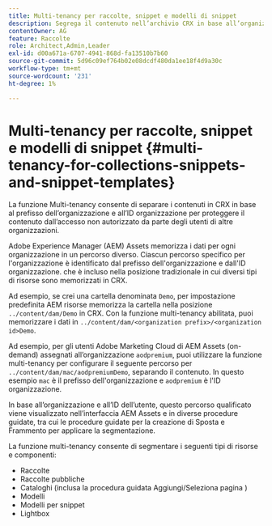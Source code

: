 ```yaml
---
title: Multi-tenancy per raccolte, snippet e modelli di snippet
description: Segrega il contenuto nell’archivio CRX in base all’organizzazione del cliente per impedire accessi non autorizzati.
contentOwner: AG
feature: Raccolte
role: Architect,Admin,Leader
exl-id: d00a671a-6707-4941-868d-fa13510b7b60
source-git-commit: 5d96c09ef764b02e08dcdf480da1ee18f4d9a30c
workflow-type: tm+mt
source-wordcount: '231'
ht-degree: 1%

---
```


# Multi-tenancy per raccolte, snippet e modelli di snippet {#multi-tenancy-for-collections-snippets-and-snippet-templates}

La funzione Multi-tenancy consente di separare i contenuti in CRX in base al prefisso dell’organizzazione e all’ID organizzazione per proteggere il contenuto dall’accesso non autorizzato da parte degli utenti di altre organizzazioni.

Adobe Experience Manager (AEM) Assets memorizza i dati per ogni organizzazione in un percorso diverso. Ciascun percorso specifico per l&#39;organizzazione è identificato dal prefisso dell&#39;organizzazione e dall&#39;ID organizzazione.
che è incluso nella posizione tradizionale in cui diversi tipi di risorse sono memorizzati in CRX.

Ad esempio, se crei una cartella denominata `Demo`, per impostazione predefinita AEM risorse memorizza la cartella nella posizione `../content/dam/Demo` in CRX. Con la funzione multi-tenancy abilitata, puoi memorizzare i dati in `../content/dam/<organization prefix>/<organization id>Demo`.

Ad esempio, per gli utenti Adobe Marketing Cloud di AEM Assets (on-demand) assegnati all’organizzazione `aodpremium`, puoi utilizzare la funzione multi-tenancy per configurare il seguente percorso per `../content/dam/mac/aodpremiumDemo`, separando il contenuto. In questo esempio `mac` è il prefisso dell&#39;organizzazione e `aodpremium` è l&#39;ID organizzazione.

In base all’organizzazione e all’ID dell’utente, questo percorso qualificato viene visualizzato nell’interfaccia AEM Assets e in diverse procedure guidate, tra cui le procedure guidate per la creazione di Sposta e Frammento per applicare la segmentazione.

La funzione multi-tenancy consente di segmentare i seguenti tipi di risorse e componenti:

* Raccolte
* Raccolte pubbliche
* Cataloghi (inclusa la procedura guidata Aggiungi/Seleziona pagina )
* Modelli
* Modelli per snippet
* Lightbox
